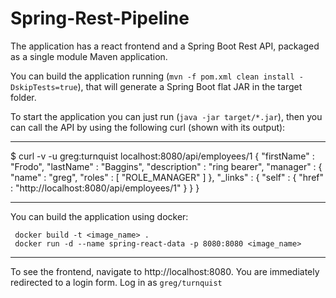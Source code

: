 # Spring-Rest-Pipeline

The application has a react frontend and a Spring Boot Rest API, packaged as a single module Maven application.

You can build the application running (`mvn -f pom.xml clean install -DskipTests=true`), that will generate a Spring Boot flat JAR in the target folder.

To start the application you can just run (`java -jar target/*.jar`), then you can call the API by using the following curl (shown with its output):

---

\$ curl -v -u greg:turnquist localhost:8080/api/employees/1
{
"firstName" : "Frodo",
"lastName" : "Baggins",
"description" : "ring bearer",
"manager" : {
"name" : "greg",
"roles" : [ "ROLE_MANAGER" ]
},
"\_links" : {
"self" : {
"href" : "http://localhost:8080/api/employees/1"
}
}
}

---

You can build the application using docker:
```console
 docker build -t <image_name> .
 docker run -d --name spring-react-data -p 8080:8080 <image_name>
```
 

---
To see the frontend, navigate to http://localhost:8080. You are immediately redirected to a login form. Log in as `greg/turnquist`
